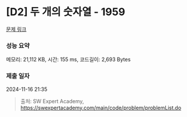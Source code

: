 # [D2] 두 개의 숫자열 - 1959 

[문제 링크](https://swexpertacademy.com/main/code/problem/problemDetail.do?contestProbId=AV5PpoFaAS4DFAUq) 

### 성능 요약

메모리: 21,112 KB, 시간: 155 ms, 코드길이: 2,693 Bytes

### 제출 일자

2024-11-16 21:35



> 출처: SW Expert Academy, https://swexpertacademy.com/main/code/problem/problemList.do